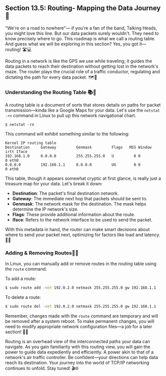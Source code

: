 ## Section 13.5: Routing- Mapping the Data Journey 🧭

"We're on a road to nowhere"— if you're a fan of the band, Talking Heads, you might love this line. But our data packets surely wouldn't. They need to know precisely where to go. This roadmap is what we call a routing table. And guess what we will be exploring in this section? Yes, you got it— routing! 🛣️💻

Routing in a network is like the GPS we use while traveling; it guides the data packets to reach their destination without getting lost in the network's maze. The router plays the crucial role of a traffic conductor, regulating and dictating the path for every data packet. 🗺️🚦

### Understanding the Routing Table 📚📍

A routing table is a document of sorts that stores details on paths for packet transmission—kinda like a Google Maps for your data. Let's use the `netstat -rn` command in Linux to pull up this network navigational chart.

```
$ netstat -rn
```

This command will exhibit something similar to the following:

```
Kernel IP routing table
Destination     Gateway         Genmask         Flags   MSS Window  irtt Iface
192.168.1.0     0.0.0.0         255.255.255.0   U         0 0          0 eth0
0.0.0.0         192.168.1.1     0.0.0.0         UG        0 0          0 eth0
```

This table, though it appears somewhat cryptic at first glance, is really just a treasure map for your data. Let's break it down:

- **Destination**: The packet's final destination network.
- **Gateway**: The immediate next hop that packets should be sent to.
- **Genmask**: The network mask for the destination. The mask helps determine the IP network's size.
- **Flags**: These provide additional information about the route.
- **Iface**: Refers to the network interface to be used to send the packet. 

With this metadata in hand, the router can make smart decisions about where to send your packet next, optimizing for factors like load and latency. 🚀📍

### Adding & Removing Routes🚏🔧

In Linux, you can manually add or remove routes in the routing table using the `route` command.

To add a route:

```bash
$ sudo route add -net 192.0.2.0 netmask 255.255.255.0 gw 192.168.1.1
```

To delete a route:

```bash
$ sudo route del -net 192.0.2.0 netmask 255.255.255.0 gw 192.168.1.1
```

Remember, changes made with the `route` command are temporary and will be removed after a system reboot. To make permanent changes, you will need to modify appropriate network configuration files—a job for a later section! 💾🔄

Routing is an overhead view of the interconnected paths your data can navigate. As you gain familiarity with this routing view, you will gain the power to guide data expediently and efficiently. A power akin to that of a network's air traffic controller. Be confident—your directions can help data reach its destination. Your journey into the world of TCP/IP networking continues to unfold. Stay tuned! 🎬🌐